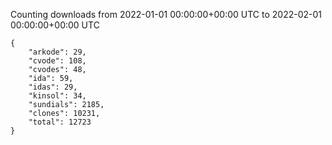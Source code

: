 
Counting downloads from 2022-01-01 00:00:00+00:00 UTC to 2022-02-01 00:00:00+00:00 UTC

```
{
    "arkode": 29,
    "cvode": 108,
    "cvodes": 48,
    "ida": 59,
    "idas": 29,
    "kinsol": 34,
    "sundials": 2185,
    "clones": 10231,
    "total": 12723
}
```
